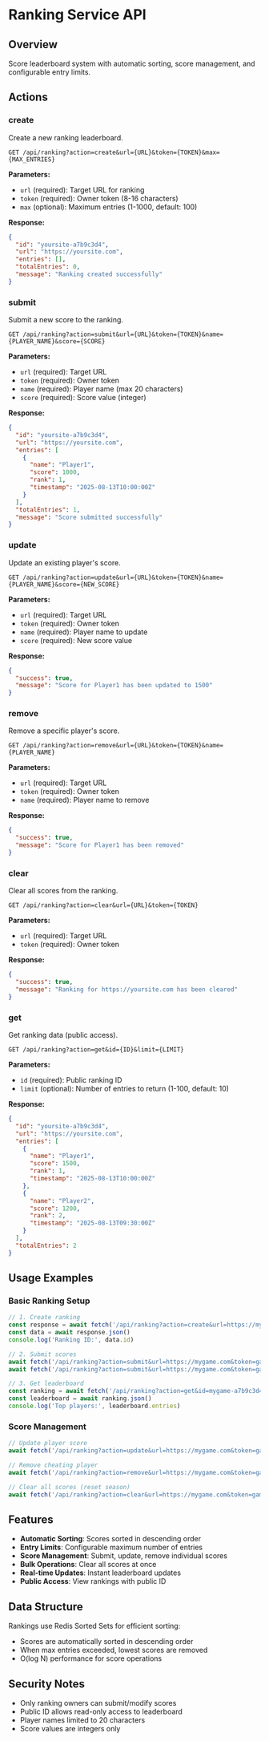 # Ranking Service API

## Overview

Score leaderboard system with automatic sorting, score management, and configurable entry limits.

## Actions

### create
Create a new ranking leaderboard.

```
GET /api/ranking?action=create&url={URL}&token={TOKEN}&max={MAX_ENTRIES}
```

**Parameters:**
- `url` (required): Target URL for ranking
- `token` (required): Owner token (8-16 characters)
- `max` (optional): Maximum entries (1-1000, default: 100)

**Response:**
```json
{
  "id": "yoursite-a7b9c3d4",
  "url": "https://yoursite.com",
  "entries": [],
  "totalEntries": 0,
  "message": "Ranking created successfully"
}
```

### submit
Submit a new score to the ranking.

```
GET /api/ranking?action=submit&url={URL}&token={TOKEN}&name={PLAYER_NAME}&score={SCORE}
```

**Parameters:**
- `url` (required): Target URL
- `token` (required): Owner token
- `name` (required): Player name (max 20 characters)
- `score` (required): Score value (integer)

**Response:**
```json
{
  "id": "yoursite-a7b9c3d4",
  "url": "https://yoursite.com",
  "entries": [
    {
      "name": "Player1",
      "score": 1000,
      "rank": 1,
      "timestamp": "2025-08-13T10:00:00Z"
    }
  ],
  "totalEntries": 1,
  "message": "Score submitted successfully"
}
```

### update
Update an existing player's score.

```
GET /api/ranking?action=update&url={URL}&token={TOKEN}&name={PLAYER_NAME}&score={NEW_SCORE}
```

**Parameters:**
- `url` (required): Target URL
- `token` (required): Owner token
- `name` (required): Player name to update
- `score` (required): New score value

**Response:**
```json
{
  "success": true,
  "message": "Score for Player1 has been updated to 1500"
}
```

### remove
Remove a specific player's score.

```
GET /api/ranking?action=remove&url={URL}&token={TOKEN}&name={PLAYER_NAME}
```

**Parameters:**
- `url` (required): Target URL
- `token` (required): Owner token
- `name` (required): Player name to remove

**Response:**
```json
{
  "success": true,
  "message": "Score for Player1 has been removed"
}
```

### clear
Clear all scores from the ranking.

```
GET /api/ranking?action=clear&url={URL}&token={TOKEN}
```

**Parameters:**
- `url` (required): Target URL
- `token` (required): Owner token

**Response:**
```json
{
  "success": true,
  "message": "Ranking for https://yoursite.com has been cleared"
}
```

### get
Get ranking data (public access).

```
GET /api/ranking?action=get&id={ID}&limit={LIMIT}
```

**Parameters:**
- `id` (required): Public ranking ID
- `limit` (optional): Number of entries to return (1-100, default: 10)

**Response:**
```json
{
  "id": "yoursite-a7b9c3d4",
  "url": "https://yoursite.com",
  "entries": [
    {
      "name": "Player1",
      "score": 1500,
      "rank": 1,
      "timestamp": "2025-08-13T10:00:00Z"
    },
    {
      "name": "Player2", 
      "score": 1200,
      "rank": 2,
      "timestamp": "2025-08-13T09:30:00Z"
    }
  ],
  "totalEntries": 2
}
```

## Usage Examples

### Basic Ranking Setup
```javascript
// 1. Create ranking
const response = await fetch('/api/ranking?action=create&url=https://mygame.com&token=game-secret&max=50')
const data = await response.json()
console.log('Ranking ID:', data.id)

// 2. Submit scores
await fetch('/api/ranking?action=submit&url=https://mygame.com&token=game-secret&name=Alice&score=1000')
await fetch('/api/ranking?action=submit&url=https://mygame.com&token=game-secret&name=Bob&score=1200')

// 3. Get leaderboard
const ranking = await fetch('/api/ranking?action=get&id=mygame-a7b9c3d4&limit=10')
const leaderboard = await ranking.json()
console.log('Top players:', leaderboard.entries)
```

### Score Management
```javascript
// Update player score
await fetch('/api/ranking?action=update&url=https://mygame.com&token=game-secret&name=Alice&score=1500')

// Remove cheating player
await fetch('/api/ranking?action=remove&url=https://mygame.com&token=game-secret&name=Cheater')

// Clear all scores (reset season)
await fetch('/api/ranking?action=clear&url=https://mygame.com&token=game-secret')
```

## Features

- **Automatic Sorting**: Scores sorted in descending order
- **Entry Limits**: Configurable maximum number of entries
- **Score Management**: Submit, update, remove individual scores
- **Bulk Operations**: Clear all scores at once
- **Real-time Updates**: Instant leaderboard updates
- **Public Access**: View rankings with public ID

## Data Structure

Rankings use Redis Sorted Sets for efficient sorting:
- Scores are automatically sorted in descending order
- When max entries exceeded, lowest scores are removed
- O(log N) performance for score operations

## Security Notes

- Only ranking owners can submit/modify scores
- Public ID allows read-only access to leaderboard
- Player names limited to 20 characters
- Score values are integers only